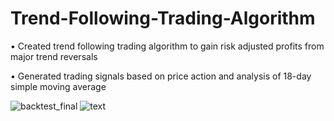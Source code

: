 # Trend-Following-Trading-Algorithm

•	Created trend following trading algorithm to gain risk adjusted profits from major trend reversals

•	Generated trading signals based on price action and analysis of 18-day simple moving average

![backtest_final](https://user-images.githubusercontent.com/35648851/98486673-19f8d300-221f-11eb-9fdf-6d7d2b2b99ed.png)
![text](https://user-images.githubusercontent.com/35648851/98486765-84aa0e80-221f-11eb-927e-8b0f4b67c2ce.JPG)
